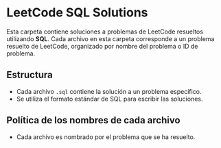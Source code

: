 
# LeetCode SQL Solutions

Esta carpeta contiene soluciones a problemas de LeetCode resueltos utilizando **SQL**. Cada archivo en esta carpeta corresponde a un problema resuelto de LeetCode, organizado por nombre del problema o ID de problema.

## Estructura
- Cada archivo `.sql` contiene la solución a un problema específico.
- Se utiliza el formato estándar de SQL para escribir las soluciones.

## Política de los nombres de cada archivo
- Cada archivo es nombrado por el problema que se ha resuelto.
